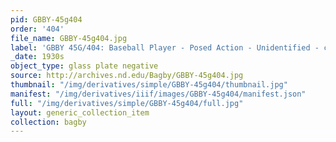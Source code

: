 ```yaml
---
pid: GBBY-45g404
order: '404'
file_name: GBBY-45g404.jpg
label: 'GBBY 45G/404: Baseball Player - Posed Action - Unidentified - c1930s'
_date: 1930s
object_type: glass plate negative
source: http://archives.nd.edu/Bagby/GBBY-45g404.jpg
thumbnail: "/img/derivatives/simple/GBBY-45g404/thumbnail.jpg"
manifest: "/img/derivatives/iiif/images/GBBY-45g404/manifest.json"
full: "/img/derivatives/simple/GBBY-45g404/full.jpg"
layout: generic_collection_item
collection: bagby
---
```

